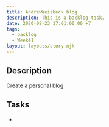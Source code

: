 ```yaml
---
title: AndrewWeisbeck.blog
description: This is a backlog task.
date: 2020-08-23 17:01:00.00 +7
tags:
  - backlog
  - Week41
layout: layouts/story.njk
---
```

## Description

Create a personal blog  

## Tasks

- 


